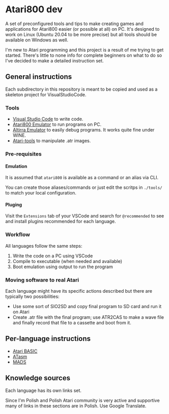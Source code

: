 # Atari800 dev

A set of preconfigured tools and tips to make creating games and applications for Atari800 easier (or possible at all) on PC.
It's designed to work on Linux (Ubuntu 20.04 to be more precise) but all tools should be available on Windows as well.

I'm new to Atari programming and this project is a result of me trying to get started. There's little to none info for complete beginners on what to do so I've decided to make a detailed instruction set.

## General instructions

Each subdirectory in this repository is meant to be copied and used as a skeleton project for VisualStudioCode.

### Tools

* [Visual Studio Code](https://code.visualstudio.com/) to write code.
* [Atari800 Emulator](https://atari800.github.io/) to run programs on PC.
* [Altirra Emulator](https://www.virtualdub.org/altirra.html) to easily debug programs. It works quite fine under WINE.
* [Atari-tools](https://github.com/jhallen/atari-tools) to manipulate .atr images.

### Pre-requisites

#### Emulation

It is assumed that `atari800` is available as a command or an alias via CLI.

You can create those aliases/commands or just edit the scritps in `./tools/` to match your local configuration.

#### Pluging

Visit the `Extensions` tab of your VSCode and search for `@recommended` to see and install plugins recommended for each language.


### Workflow

All languages follow the same steps:

1. Write the code on a PC using VSCode
1. Compile to executable (when needed and available)
1. Boot emulation using output to run the program

### Moving software to real Atari

Each language might have its specific actions described but there are typically two possibilities:

* Use some sort of SIO2SD and copy final program to SD card and run it on Atari
* Create .atr file with the final program; use ATR2CAS to make a wave file and finally record that file to a cassette and boot from it.

## Per-language instructions

* [Atari BASIC](./AtariBASIC/)
* [ATasm](./ATasm/)
* [MADS](./MADS/)

## Knowledge sources

Each language has its own links set.

Since I'm Polish and Polish Atari community is very active and supportive many of links in these sections are in Polish. Use Google Translate.
